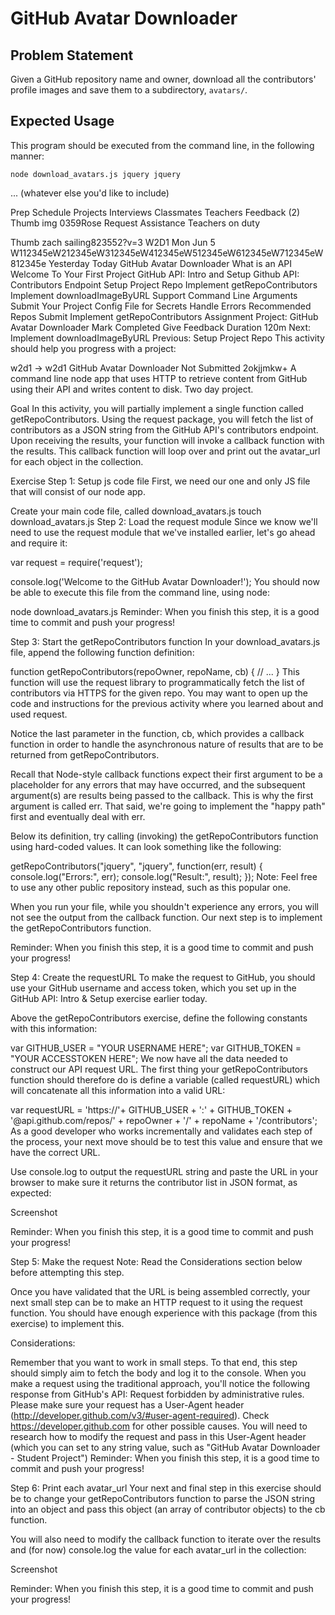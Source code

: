 # GitHub Avatar Downloader

## Problem Statement

Given a GitHub repository name and owner, download all the contributors' profile images and save them to a subdirectory, `avatars/`.

## Expected Usage

This program should be executed from the command line, in the following manner:

`node download_avatars.js jquery jquery`

... (whatever else you'd like to include)




Prep
Schedule
Projects
Interviews
Classmates
Teachers
Feedback (2)
Thumb img 0359Rose
Request Assistance
Teachers on duty

Thumb zach sailing823552?v=3
W2D1
Mon Jun 5
W112345eW212345eW312345eW412345eW512345eW612345eW712345eW812345e
Yesterday Today
GitHub Avatar Downloader
What is an API
Welcome To Your First Project
GitHub API: Intro and Setup
Github API: Contributors Endpoint
Setup Project Repo
Implement getRepoContributors
Implement downloadImageByURL
Support Command Line Arguments
Submit Your Project
Config File for Secrets
Handle Errors
Recommended Repos
Submit
 Implement getRepoContributors Assignment
Project: GitHub Avatar Downloader
 Mark Completed  Give Feedback Duration 120m
Next: Implement downloadImageByURL
Previous: Setup Project Repo
This activity should help you progress with a project:

w2d1
→
w2d1
GitHub Avatar Downloader
Not Submitted
2okjjmkw+
A command line node app that uses HTTP to retrieve content from GitHub using their API and writes content to disk. Two day project.

Goal
In this activity, you will partially implement a single function called getRepoContributors. Using the request package, you will fetch the list of contributors as a JSON string from the GitHub API's contributors endpoint. Upon receiving the results, your function will invoke a callback function with the results. This callback function will loop over and print out the avatar_url for each object in the collection.

Exercise
Step 1: Setup js code file
First, we need our one and only JS file that will consist of our node app.

Create your main code file, called download_avatars.js
touch download_avatars.js
Step 2: Load the request module
Since we know we'll need to use the request module that we've installed earlier, let's go ahead and require it:

var request = require('request');

console.log('Welcome to the GitHub Avatar Downloader!');
You should now be able to execute this file from the command line, using node:

node download_avatars.js
Reminder: When you finish this step, it is a good time to commit and push your progress!

Step 3: Start the getRepoContributors function
In your download_avatars.js file, append the following function definition:

function getRepoContributors(repoOwner, repoName, cb) {
  // ...
}
This function will use the request library to programmatically fetch the list of contributors via HTTPS for the given repo. You may want to open up the code and instructions for the previous activity where you learned about and used request.

Notice the last parameter in the function, cb, which provides a callback function in order to handle the asynchronous nature of results that are to be returned from getRepoContributors.

Recall that Node-style callback functions expect their first argument to be a placeholder for any errors that may have occurred, and the subsequent argument(s) are results being passed to the callback. This is why the first argument is called err. That said, we're going to implement the "happy path" first and eventually deal with err.

Below its definition, try calling (invoking) the getRepoContributors function using hard-coded values. It can look something like the following:

getRepoContributors("jquery", "jquery", function(err, result) {
  console.log("Errors:", err);
  console.log("Result:", result);
});
Note: Feel free to use any other public repository instead, such as this popular one.

When you run your file, while you shouldn't experience any errors, you will not see the output from the callback function. Our next step is to implement the getRepoContributors function.

Reminder: When you finish this step, it is a good time to commit and push your progress!

Step 4: Create the requestURL
To make the request to GitHub, you should use your GitHub username and access token, which you set up in the GitHub API: Intro & Setup exercise earlier today.

Above the getRepoContributors exercise, define the following constants with this information:

var GITHUB_USER = "YOUR USERNAME HERE";
var GITHUB_TOKEN = "YOUR ACCESSTOKEN HERE";
We now have all the data needed to construct our API request URL. The first thing your getRepoContributors function should therefore do is define a variable (called requestURL) which will concatenate all this information into a valid URL:

var requestURL = 'https://'+ GITHUB_USER + ':' + GITHUB_TOKEN + '@api.github.com/repos/' + repoOwner + '/' + repoName + '/contributors';
As a good developer who works incrementally and validates each step of the process, your next move should be to test this value and ensure that we have the correct URL.

Use console.log to output the requestURL string and paste the URL in your browser to make sure it returns the contributor list in JSON format, as expected:

Screenshot

Reminder: When you finish this step, it is a good time to commit and push your progress!

Step 5: Make the request
Note: Read the Considerations section below before attempting this step.

Once you have validated that the URL is being assembled correctly, your next small step can be to make an HTTP request to it using the request function. You should have enough experience with this package (from this exercise) to implement this.

Considerations:

Remember that you want to work in small steps. To that end, this step should simply aim to fetch the body and log it to the console.
When you make a request using the traditional approach, you'll notice the following response from GitHub's API: Request forbidden by administrative rules. Please make sure your request has a User-Agent header (http://developer.github.com/v3/#user-agent-required). Check https://developer.github.com for other possible causes.
You will need to research how to modify the request and pass in this User-Agent header (which you can set to any string value, such as "GitHub Avatar Downloader - Student Project")
Reminder: When you finish this step, it is a good time to commit and push your progress!

Step 6: Print each avatar_url
Your next and final step in this exercise should be to change your getRepoContributors function to parse the JSON string into an object and pass this object (an array of contributor objects) to the cb function.

You will also need to modify the callback function to iterate over the results and (for now) console.log the value for each avatar_url in the collection:

Screenshot

Reminder: When you finish this step, it is a good time to commit and push your progress!
